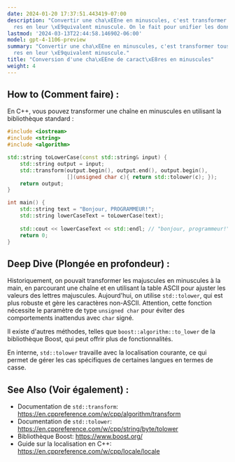 ```yaml
---
date: 2024-01-20 17:37:51.443419-07:00
description: "Convertir une cha\xEEne en minuscules, c'est transformer tous ses caract\xE8\
  res en leur \xE9quivalent minuscule. On le fait pour unifier les donn\xE9es avant\u2026"
lastmod: '2024-03-13T22:44:58.146902-06:00'
model: gpt-4-1106-preview
summary: "Convertir une cha\xEEne en minuscules, c'est transformer tous ses caract\xE8\
  res en leur \xE9quivalent minuscule."
title: "Conversion d'une cha\xEEne de caract\xE8res en minuscules"
weight: 4
---
```


## How to (Comment faire) :
En C++, vous pouvez transformer une chaîne en minuscules en utilisant la bibliothèque standard :

```C++
#include <iostream>
#include <string>
#include <algorithm>

std::string toLowerCase(const std::string& input) {
    std::string output = input;
    std::transform(output.begin(), output.end(), output.begin(), 
                   [](unsigned char c){ return std::tolower(c); });
    return output;
}

int main() {
    std::string text = "Bonjour, PROGRAMMEUR!";
    std::string lowerCaseText = toLowerCase(text);
    
    std::cout << lowerCaseText << std::endl; // "bonjour, programmeur!"
    return 0;
}
```

## Deep Dive (Plongée en profondeur) :
Historiquement, on pouvait transformer les majuscules en minuscules à la main, en parcourant une chaîne et en utilisant la table ASCII pour ajuster les valeurs des lettres majuscules. Aujourd'hui, on utilise `std::tolower`, qui est plus robuste et gère les caractères non-ASCII. Attention, cette fonction nécessite le paramètre de type `unsigned char` pour éviter des comportements inattendus avec `char` signé.

Il existe d'autres méthodes, telles que `boost::algorithm::to_lower` de la bibliothèque Boost, qui peut offrir plus de fonctionnalités.

En interne, `std::tolower` travaille avec la localisation courante, ce qui permet de gérer les cas spécifiques de certaines langues en termes de casse.

## See Also (Voir également) :
- Documentation de `std::transform`: https://en.cppreference.com/w/cpp/algorithm/transform
- Documentation de `std::tolower`: https://en.cppreference.com/w/cpp/string/byte/tolower
- Bibliothèque Boost: https://www.boost.org/
- Guide sur la localisation en C++: https://en.cppreference.com/w/cpp/locale/locale
